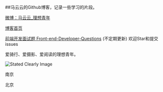 
##马云云的Github博客，记录一些学习的片段。


[微博：马云云_理想青年](http://weibo.com/920802999 "马云云_理想青年的微博")

[博客首页](http://markyun.github.io/ "马云云的博客")


[前端开发面试题 Front-end-Developer-Questions](https://github.com/markyun/My-blog/blob/master/Front-end-Developer-Questions "最新前端开发面试题")  (不定期更新) 欢迎Star和提交issues

爱骑行、爱摄影、爱阅读的理想青年。 


![Stated Clearly Image](http://p1.bqimg.com/1949/52083bc7619100de.jpg)


南京

北京
